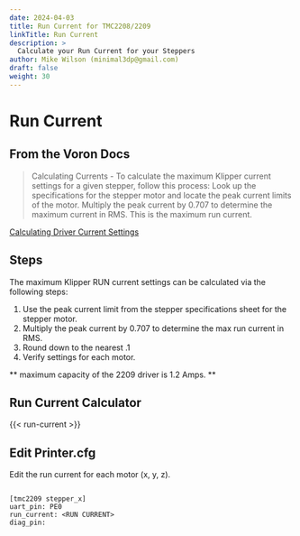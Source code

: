 ```yaml
---
date: 2024-04-03
title: Run Current for TMC2208/2209
linkTitle: Run Current
description: >
  Calculate your Run Current for your Steppers
author: Mike Wilson (minimal3dp@gmail.com)
draft: false
weight: 30
---
```


# Run Current

## From the Voron Docs

> Calculating Currents - To calculate the maximum Klipper current settings for a given stepper, follow this process: Look up the specifications for the stepper motor and locate the peak current limits of the motor. Multiply the peak current by 0.707 to determine the maximum current in RMS. This is the maximum run current.

[Calculating Driver Current Settings](https://docs.vorondesign.com/community/howto/120decibell/calculating_driver_current.html#:~:text=Calculating%20Currents,is%20the%20maximum%20run%20current.)

## Steps

The maximum Klipper RUN current settings can be calculated via the following steps:

1. Use the peak current limit from the stepper specifications sheet for the stepper motor.
2. Multiply the peak current by 0.707 to determine the max run current in RMS.
3. Round down to the nearest .1
4. Verify settings for each motor. 

** maximum capacity of the 2209 driver is 1.2 Amps. **

## Run Current Calculator

{{< run-current >}}

## Edit Printer.cfg

Edit the run current for each motor (x, y, z). 

```

[tmc2209 stepper_x]
uart_pin: PE0
run_current: <RUN CURRENT>
diag_pin:


```
